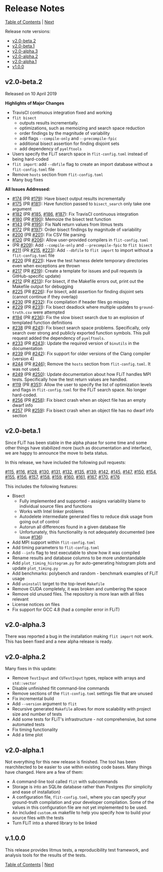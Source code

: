 # Release Notes

[Table of Contents](README.md)
|
[Next](installation.md)

Release note versions:

- [v2.0-beta.2](#v2.0-beta.2)
- [v2.0-beta.1](#v2.0-beta.1)
- [v2.0-alpha.3](#v2.0-alpha.3)
- [v2.0-alpha.2](#v2.0-alpha.2)
- [v2.0-alpha.1](#v2.0-alpha.1)
- [v1.0.0](#v1.0.0)

## v2.0-beta.2

Released on 10 April 2019

**Highlights of Major Changes**

- TravisCI continuous integration fixed and working
- `flit bisect`
    - outputs results incrementally.
    - optimizations, such as memoizing and search space reduction
    - order findings by the magnitude of variability
    - add flags `--compile-only` and `--precompile-fpic`
    - additional bisect assertion for finding disjoint sets
    - add dependency of `pyelftools`
- Users specify the FLiT search space in `flit-config.toml` instead of being hard-coded
- `flit import`: add `--dbfile` flag to create an import database without a `flit-config.toml` file
- Remove `hosts` section from `flit-config.toml`
- Many bug fixes

**All Issues Addressed:**

- [#174](https://github.com/PRUNERS/FLiT/issues/174) (PR [#179](https://github.com/PRUNERS/FLiT/pull/179)): Have bisect output results incrementally
- [#175](https://github.com/PRUNERS/FLiT/issues/175) (PR [#181](https://github.com/PRUNERS/FLiT/pull/181)): Have function passed to `bisect_search` only take one argument
- [#182](https://github.com/PRUNERS/FLiT/issues/182) (PR [#185](https://github.com/PRUNERS/FLiT/pull/185), [#186](https://github.com/PRUNERS/FLiT/pull/186), [#187](https://github.com/PRUNERS/FLiT/pull/187)): Fix TravisCI continuous integration
- [#180](https://github.com/PRUNERS/FLiT/issues/180) (PR [#190](https://github.com/PRUNERS/FLiT/pull/190)): Memoize the bisect test function
- [#143](https://github.com/PRUNERS/FLiT/issues/143) (PR [#195](https://github.com/PRUNERS/FLiT/pull/195)): Fix NaN return values from litmus tests
- [#172](https://github.com/PRUNERS/FLiT/issues/172) (PR [#197](https://github.com/PRUNERS/FLiT/pull/197)): Order bisect findings by magnitude of variability
- [#200](https://github.com/PRUNERS/FLiT/issues/200) (PR [#201](https://github.com/PRUNERS/FLiT/pull/201)): Fix CSV file parsing
- [#120](https://github.com/PRUNERS/FLiT/issues/120) (PR [#206](https://github.com/PRUNERS/FLiT/pull/206)): Allow user-provided compilers in `flit-config.toml`
- (PR [#209](https://github.com/PRUNERS/FLiT/pull/209)): Add `--compile-only` and `--precompile-fpic` to `flit bisect`
- [#211](https://github.com/PRUNERS/FLiT/issues/211) (PR [#215](https://github.com/PRUNERS/FLiT/pull/215), [#223](https://github.com/PRUNERS/FLiT/pull/223)): Add `--dbfile` to `flit import` to import without a `flit-config.toml` file
- [#220](https://github.com/PRUNERS/FLiT/issues/220) (PR [#221](https://github.com/PRUNERS/FLiT/pull/221)): Have the test harness delete temporary directories even when exceptions are thrown
- [#217](https://github.com/PRUNERS/FLiT/issues/217) (PR [#219](https://github.com/PRUNERS/FLiT/pull/219)): Create a template for issues and pull requests (a GitHub-specific update)
- [#212](https://github.com/PRUNERS/FLiT/issues/212) (PR [#213](https://github.com/PRUNERS/FLiT/pull/213)): For bisect, if the Makefile errors out, print out the Makefile output for debugging
- [#225](https://github.com/PRUNERS/FLiT/issues/225) (PR [#226](https://github.com/PRUNERS/FLiT/pull/226)): For bisect, add assertion for finding disjoint sets (cannot continue if they overlap)
- [#230](https://github.com/PRUNERS/FLiT/issues/230) (PR [#232](https://github.com/PRUNERS/FLiT/pull/232)): Fix compilation if header files go missing
- [#229](https://github.com/PRUNERS/FLiT/issues/229) (PR [#231](https://github.com/PRUNERS/FLiT/pull/231)): Fix bisect deadlock where multiple updates to `ground-truth.csv` were attempted
- [#194](https://github.com/PRUNERS/FLiT/issues/194) (PR [#236](https://github.com/PRUNERS/FLiT/pull/236)): Fix the slow bisect search due to an explosion of templated function definitions
- [#238](https://github.com/PRUNERS/FLiT/issues/238) (PR [#241](https://github.com/PRUNERS/FLiT/pull/241)): Fix bisect search space problems.  Specifically, only search over strong and publicly exported function symbols.  This pull request added the dependency of `pyelftools`.
- [#233](https://github.com/PRUNERS/FLiT/issues/233) (PR [#243](https://github.com/PRUNERS/FLiT/pull/243)): Update the required version of `binutils` in the documentation
- [#239](https://github.com/PRUNERS/FLiT/issues/239) (PR [#242](https://github.com/PRUNERS/FLiT/pull/242)): Fix support for older versions of the Clang compiler (version 4)
- [#244](https://github.com/PRUNERS/FLiT/issues/244) (PR [#246](https://github.com/PRUNERS/FLiT/pull/246)); Remove the `hosts` section from `flit-config.toml`.  It was not used.
- [#249](https://github.com/PRUNERS/FLiT/issues/249) (PR [#250](https://github.com/PRUNERS/FLiT/pull/250)): Update documentation about how FLiT handles MPI tests.  Specifically how the test return values are handled.
- [#119](https://github.com/PRUNERS/FLiT/issues/119) (PR [#351](https://github.com/PRUNERS/FLiT/pull/351)): Allow the user to specify the list of optimization levels and flags in `flit-config.toml` for the FLiT search space.  No longer hard-coded.
- [#256](https://github.com/PRUNERS/FLiT/issues/256) (PR [#258](https://github.com/PRUNERS/FLiT/pull/258)): Fix bisect crash when an object file has an empty dwarf info
- [#257](https://github.com/PRUNERS/FLiT/issues/257) (PR [#259](https://github.com/PRUNERS/FLiT/pull/259)): Fix bisect crash when an object file has no dwarf info section


## v2.0-beta.1

Since FLiT has been stable in the alpha phase for some time and some other things have stabilized more (such as documentation and interface), we are happy to announce the move to beta status.

In this release, we have included the following pull requests:

[#115](https://github.com/PRUNERS/FLiT/pull/115), [#116](https://github.com/PRUNERS/FLiT/pull/116), [#128](https://github.com/PRUNERS/FLiT/pull/128), [#130](https://github.com/PRUNERS/FLiT/pull/130), [#131](https://github.com/PRUNERS/FLiT/pull/131), [#132](https://github.com/PRUNERS/FLiT/pull/132), [#135](https://github.com/PRUNERS/FLiT/pull/135), [#139](https://github.com/PRUNERS/FLiT/pull/139), [#142](https://github.com/PRUNERS/FLiT/pull/142), [#145](https://github.com/PRUNERS/FLiT/pull/145), [#147](https://github.com/PRUNERS/FLiT/pull/147), [#150](https://github.com/PRUNERS/FLiT/pull/150), [#154](https://github.com/PRUNERS/FLiT/pull/154), [#155](https://github.com/PRUNERS/FLiT/pull/155), [#156](https://github.com/PRUNERS/FLiT/pull/156), [#157](https://github.com/PRUNERS/FLiT/pull/157), [#158](https://github.com/PRUNERS/FLiT/pull/158), [#159](https://github.com/PRUNERS/FLiT/pull/159), [#160](https://github.com/PRUNERS/FLiT/pull/160), [#161](https://github.com/PRUNERS/FLiT/pull/161), [#167](https://github.com/PRUNERS/FLiT/pull/167), [#170](https://github.com/PRUNERS/FLiT/pull/170), [#176](https://github.com/PRUNERS/FLiT/pull/176)

This includes the following features:

- Bisect
    - Fully implemented and supported - assigns variability blame to individual source files and functions
    - Works with Intel linker problems
    - Autodelete intermediate generated files to reduce disk usage from going out of control
    - Autorun all differences found in a given database file
    - Unfortunately, this functionality is not adequately documented (see issue [#136](https://github.com/PRUNERS/FLiT/pull/136))
- Add MPI support within `flit-config.toml`
- Add timing parameters to `flit-config.toml`
- Add `--info` flag to test executable to show how it was compiled
- Rename results and database columns to be more understandable
- Add `plot_timing_histogram.py` for auto-generating histogram plots and update `plot_timing.py`
- Add benchmarks: polybench and random - benchmark examples of FLiT usage
- Add `uninstall` target to the top-level `Makefile`
- Remove CUDA completely, it was broken and cumbering the space
- Remove old unused files. The repository is more lean with all files relevant
- License notices on files
- Fix support for GCC 4.8 (had a compiler error in FLiT)


## v2.0-alpha.3

There was reported a bug in the installation making `flit import` not work. This has been fixed and a new alpha release is ready.


## v2.0-alpha.2

Many fixes in this update:

- Remove `TestInput` and `CUTestInput` types, replace with arrays and `std::vector`
- Disable unfinished flit command-line commands
- Remove sections of the `flit-config.toml` settings file that are unused
- Fix incremental build
- Add `--version` argument to `flit`
- Recursive generated `Makefile` allows for more scalability with project size and number of tests
- Add some tests for FLiT's infrastructure - not comprehensive, but some automated tests
- Fix timing functionality
- Add a time plot


## v2.0-alpha.1

Not everything for this new release is finished. The tool has been rearchitected to be easier to use within existing code bases. Many things have changed. Here are a few of them:

- A command-line tool called `flit` with subcommands
- Storage is into an SQLite database rather than Postgres (for simplicity and ease of installation)
- A configuration file, `flit-config.toml`, where you can specify your ground-truth compilation and your developer compilation.  Some of the values in this configuration file are not yet implemented to be used.
- An included `custom.mk` makefile to help you specify how to build your source files with the tests
- Turn FLiT into a shared library to be linked


## v.1.0.0

This release provides litmus tests, a reproducibility test framework, and analysis tools for the results of the tests.


[Table of Contents](README.md)
|
[Next](installation.md)

